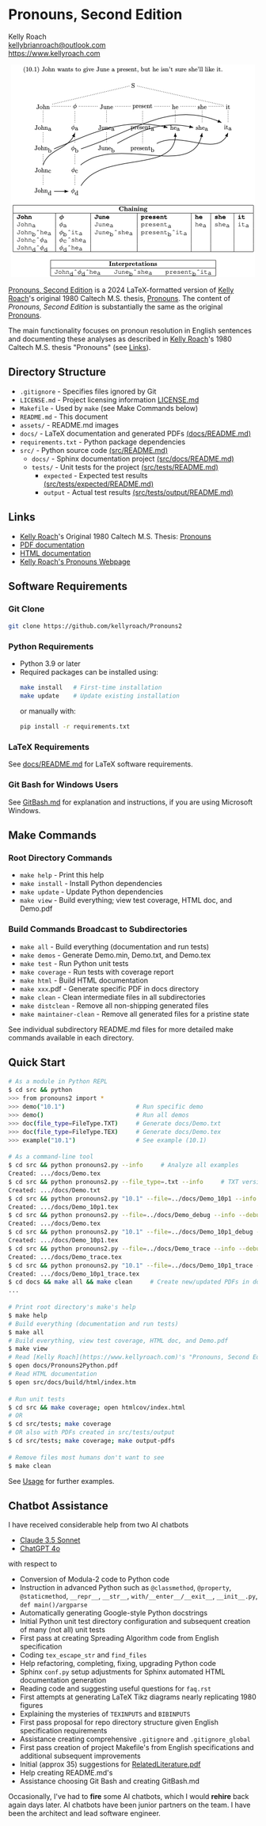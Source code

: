 # Pronouns, Second Edition

Kelly Roach  
kellybrianroach@outlook.com  
https://www.kellyroach.com

<p align="center">
<img src="assets/ex10p1.png" />
</p>

[Pronouns, Second Edition](https://www.planetquantum.com/Papers/Pronouns2Python.pdf)
is a 2024 LaTeX-formatted version of [Kelly Roach](https://www.kellyroach.com)'s original 1980
Caltech M.S. thesis,
[Pronouns](https://authors.library.caltech.edu/records/mf427-dra49). The
content of *Pronouns, Second Edition* is substantially the same
as the original
[Pronouns](https://authors.library.caltech.edu/records/mf427-dra49).

The main functionality focuses on pronoun resolution in English
sentences and documenting these analyses as described in
[Kelly Roach](https://www.kellyroach.com)'s 1980 Caltech M.S. thesis
"Pronouns" (see [Links](#links)).

## Directory Structure

- `.gitignore` - Specifies files ignored by Git
- `LICENSE.md` - Project licensing information [LICENSE.md](LICENSE.md)
- `Makefile` - Used by `make` (see Make Commands below)
- `README.md` - This document
- `assets/` - README.md images
- `docs/` - LaTeX documentation and generated PDFs [(docs/README.md)](docs/README.md)
- `requirements.txt` - Python package dependencies
- `src/` - Python source code [(src/README.md)](src/README.md)
  - `docs/` - Sphinx documentation project [(src/docs/README.md)](src/docs/README.md)
  - `tests/` - Unit tests for the project [(src/tests/README.md)](src/tests/README.md)
    - `expected` - Expected test results [(src/tests/expected/README.md)](src/tests/expected/README.md)
    - `output` - Actual test results [(src/tests/output/README.md)](src/tests/output/README.md)

## Links

- [Kelly Roach](https://www.kellyroach.com)'s Original 1980 Caltech M.S. Thesis: [Pronouns](https://authors.library.caltech.edu/records/mf427-dra49)
- [PDF documentation](docs/Pronouns2Python.pdf)
- [HTML documentation](src/docs/build/html/index.html)
- [Kelly Roach's Pronouns Webpage](https://www.planetquantum.com/Pronouns/Index.htm)

## Software Requirements

### Git Clone

```bash
git clone https://github.com/kellyroach/Pronouns2
```

### Python Requirements
- Python 3.9 or later
- Required packages can be installed using:
  ```bash
  make install   # First-time installation
  make update    # Update existing installation
  ```
  or manually with: 
  ```bash
  pip install -r requirements.txt
  ```

### LaTeX Requirements
See [docs/README.md](docs/README.md) for LaTeX software requirements.

### Git Bash for Windows Users
See [GitBash.md](GitBash.md) for explanation and instructions,
if you are using Microsoft Windows.

## Make Commands

### Root Directory Commands
- `make help`              - Print this help
- `make install`           - Install Python dependencies
- `make update`            - Update Python dependencies
- `make view`              - Build everything; view test coverage, HTML doc, and Demo.pdf

### Build Commands Broadcast to Subdirectories
- `make all`               - Build everything (documentation and run tests)
- `make demos`             - Generate Demo.min, Demo.txt, and Demo.tex
- `make test`              - Run Python unit tests
- `make coverage`          - Run tests with coverage report
- `make html`              - Build HTML documentation
- `make xxx`.pdf           - Generate specific PDF in docs directory
- `make clean`             - Clean intermediate files in all subdirectories
- `make distclean`         - Remove all non-shipping generated files
- `make maintainer-clean`  - Remove all generated files for a pristine state

See individual subdirectory README.md files for more detailed make commands available in each directory.

## Quick Start

```bash
# As a module in Python REPL
$ cd src && python
>>> from pronouns2 import *
>>> demo("10.1")                    # Run specific demo
>>> demo()                          # Run all demos
>>> doc(file_type=FileType.TXT)     # Generate docs/Demo.txt
>>> doc(file_type=FileType.TEX)     # Generate docs/Demo.tex
>>> example("10.1")                 # See example (10.1)

# As a command-line tool
$ cd src && python pronouns2.py --info     # Analyze all examples
Created: .../docs/Demo.tex
$ cd src && python pronouns2.py --file_type=.txt --info     # TXT version
Created: .../docs/Demo.txt
$ cd src && python pronouns2.py "10.1" --file=../docs/Demo_10p1 --info     # Example (10.1)
Created: .../docs/Demo_10p1.tex
$ cd src && python pronouns2.py --file=../docs/Demo_debug --info --debug     # More detail
Created: .../docs/Demo.tex
$ cd src && python pronouns2.py "10.1" --file=../docs/Demo_10p1_debug --info --debug
Created: .../docs/Demo_10p1.tex
$ cd src && python pronouns2.py --file=../docs/Demo_trace --info --debug --trace
Created: .../docs/Demo_trace.tex
$ cd src && python pronouns2.py "10.1" --file=../docs/Demo_10p1_trace --info --debug --trace
Created: .../docs/Demo_10p1_trace.tex
$ cd docs && make all && make clean     # Create new/updated PDFs in docs directory
...

# Print root directory's make's help
$ make help
# Build everything (documentation and run tests)
$ make all
# Build everything, view test coverage, HTML doc, and Demo.pdf
$ make view
# Read [Kelly Roach](https://www.kellyroach.com)'s "Pronouns, Second Edition (Python Version)"
$ open docs/Pronouns2Python.pdf
# Read HTML documentation
$ open src/docs/build/html/index.htm

# Run unit tests
$ cd src && make coverage; open htmlcov/index.html
# OR
$ cd src/tests; make coverage
# OR also with PDFs created in src/tests/output
$ cd src/tests; make coverage; make output-pdfs

# Remove files most humans don't want to see
$ make clean
```
See [Usage](src/docs/build/html/usage.htm) for further examples.

## Chatbot Assistance

I have received considerable help from two AI chatbots

- [Claude 3.5 Sonnet](https://www.anthropic.com/claude/sonnet)
- [ChatGPT 4o](https://openai.com/index/gpt-4o-and-more-tools-to-chatgpt-free/)

with respect to

* Conversion of Modula-2 code to Python code
* Instruction in advanced Python such as
  `@classmethod`, `@property`, `@staticmethod`, `__repr__`,
  `__str__`, `with/__enter__/__exit__`, `__init__.py`,
  `def main()/argparse`
* Automatically generating Google-style Python docstrings
* Initial Python unit test directory configuration and subsequent
  creation of many (not all) unit tests
* First pass at creating Spreading Algorithm code from English specification
* Coding `tex_escape_str` and `find_files`
* Help refactoring, completing, fixing, upgrading Python code
* Sphinx `conf.py` setup adjustments for Sphinx automated HTML
  documentation generation
* Reading code and suggesting useful questions for `faq.rst`
* First attempts at generating LaTeX Tikz diagrams nearly replicating
  1980 figures
* Explaining the mysteries of `TEXINPUTS` and `BIBINPUTS`
* First pass proposal for repo directory structure given English
  specification requirements
* Assistance creating comprehensive `.gitignore` and `.gitignore_global`
* First pass creation of project Makefile's from English specifications
  and additional subsequent improvements
* Initial (approx 35) suggestions for [RelatedLiterature.pdf](docs/RelatedLiterature.pdf)
* Help creating README.md's
* Assistance choosing Git Bash and creating GitBash.md

Occasionally, I've had to **fire** some AI chatbots, which I
would **rehire** back again days later.  AI chatbots have been
junior partners on the team.  I have been the architect and lead
software engineer.
